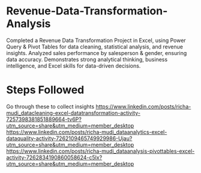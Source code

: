 # Revenue-Data-Transformation-Analysis
Completed a Revenue Data Transformation Project in Excel, using Power Query &amp; Pivot Tables for data cleaning, statistical analysis, and revenue insights. Analyzed sales performance by salesperson &amp; gender, ensuring data accuracy. Demonstrates strong analytical thinking, business intelligence, and Excel skills for data-driven decisions.
# Steps Followed
Go through these to collect insights
https://www.linkedin.com/posts/richa-mudi_datacleaning-excel-datatransformation-activity-7257398381851889664-tv6P?utm_source=share&utm_medium=member_desktop
https://www.linkedin.com/posts/richa-mudi_dataanalytics-excel-dataquality-activity-7262109465749929986-Ujau?utm_source=share&utm_medium=member_desktop
https://www.linkedin.com/posts/richa-mudi_dataanalysis-pivottables-excel-activity-7262834190860058624-c5lx?utm_source=share&utm_medium=member_desktop
